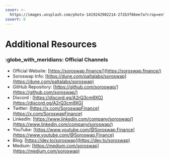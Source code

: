 ```yaml
---
cover: >-
  https://images.unsplash.com/photo-1419242902214-272b3f66ee7a?crop=entropy&cs=srgb&fm=jpg&ixid=M3wxOTcwMjR8MHwxfHNlYXJjaHw5fHxzcGFjZXxlbnwwfHx8fDE3NDU4NTQwOTd8MA&ixlib=rb-4.0.3&q=85
coverY: 0
---
```


# Additional Resources

### :globe\_with\_meridians: **Official Channels**

* Official Website: [https://soroswap.finance/](https://soroswap.finance/)
* Soroswap Info: [https://dune.com/paltalabs/soroswap](https://dune.com/paltalabs/soroswap)
* GitHub Repository: [https://github.com/soroswap/](https://github.com/soroswap/)
* Discord : [https://discord.gg/A2rQ3cm9XG](https://discord.gg/A2rQ3cm9XG)
* Twitter: [https://x.com/SoroswapFinance](https://x.com/SoroswapFinance)
* LinkedIn: [https://www.linkedin.com/company/soroswap/](https://www.linkedin.com/company/soroswap/)
* YouTube: [https://www.youtube.com/@Soroswap.Finance](https://www.youtube.com/@Soroswap.Finance)
* Blog: [https://dev.to/soroswap](https://dev.to/soroswap)
* Medium: [https://medium.com/soroswap](https://medium.com/soroswap)

###
